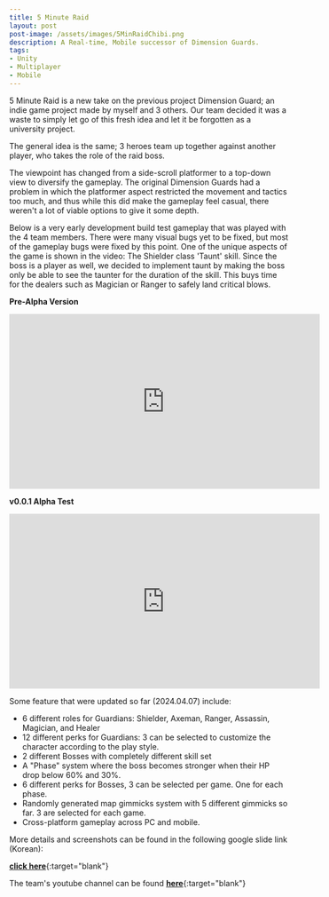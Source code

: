 ```yaml
---
title: 5 Minute Raid
layout: post
post-image: /assets/images/5MinRaidChibi.png
description: A Real-time, Mobile successor of Dimension Guards. 
tags:
- Unity
- Multiplayer
- Mobile
---
```



5 Minute Raid is a new take on the previous project Dimension Guard; an indie game project made by myself and 3 others.
Our team decided it was a waste to simply let go of this fresh idea and let it be forgotten as a university project.

The general idea is the same; 3 heroes team up together against another player, who takes the role of the raid boss.

The viewpoint has changed from a side-scroll platformer to a top-down view to diversify the gameplay.
The original Dimension Guards had a problem in which the platformer aspect restricted the movement and tactics too much, and thus while this did make the gameplay feel casual, there weren't a lot of viable options to give it some depth.

Below is a very early development build test gameplay that was played with the 4 team members. There were many visual bugs yet to be fixed, but most of the gameplay bugs were fixed by this point. One of the unique aspects of the game is shown in the video: The Shielder class 'Taunt' skill. Since the boss is a player as well, we decided to implement taunt by making the boss only be able to see the taunter for the duration of the skill. This buys time for the dealers such as Magician or Ranger to safely land critical blows.

<b> Pre-Alpha Version </b>
<iframe width="560" height="315" src="https://www.youtube.com/embed/hiU3X6Vqy4c" frameborder="0" allow="accelerometer; autoplay; encrypted-media; gyroscope; picture-in-picture" allowfullscreen></iframe>

<b> v0.0.1 Alpha Test </b>
<iframe width="560" height="315" src="https://www.youtube.com/embed/--Xefx3aR0o" frameborder="0" allow="accelerometer; autoplay; encrypted-media; gyroscope; picture-in-picture" allowfullscreen></iframe>


Some feature that were updated so far (2024.04.07) include:

- 6 different roles for Guardians: Shielder, Axeman, Ranger, Assassin, Magician, and Healer
- 12 different perks for Guardians: 3 can be selected to customize the character according to the play style.
- 2 different Bosses with completely different skill set
- A "Phase" system where the boss becomes stronger when their HP drop below 60% and 30%.
- 6 different perks for Bosses, 3 can be selected per game. One for each phase.
- Randomly generated map gimmicks system with 5 different gimmicks so far. 3 are selected for each game.
- Cross-platform gameplay across PC and mobile.


More details and screenshots can be found in the following google slide link (Korean):

[<b>click here</b>](https://docs.google.com/presentation/d/1q2g2ipUoXR1JK2VJJ4JoRUtXA9lyr-eUDZbuiZ4PA1E/edit?usp=sharing){:target="blank"}

The team's youtube channel can be found [<b>here</b>](https://www.youtube.com/@TeamMoMong){:target="blank"}

